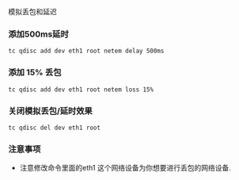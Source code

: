 模拟丢包和延迟

### 添加500ms延时
```
tc qdisc add dev eth1 root netem delay 500ms
```

### 添加 15% 丢包
```
tc qdisc add dev eth1 root netem loss 15%
```

### 关闭模拟丢包/延时效果
```
tc qdisc del dev eth1 root
```

### 注意事项
* 注意修改命令里面的eth1 这个网络设备为你想要进行丢包的网络设备.